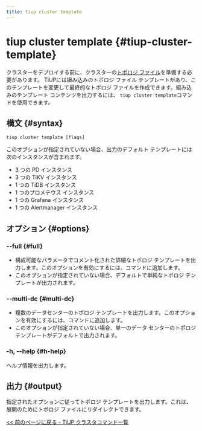 ```yaml
---
title: tiup cluster template
---
```


# tiup cluster template {#tiup-cluster-template}

クラスターをデプロイする前に、クラスターの[トポロジ ファイル](/tiup/tiup-cluster-topology-reference.md)を準備する必要があります。 TiUPには組み込みのトポロジ ファイル テンプレートがあり、このテンプレートを変更して最終的なトポロジ ファイルを作成できます。組み込みのテンプレート コンテンツを出力するには、 `tiup cluster template`コマンドを使用できます。

## 構文 {#syntax}

```shell
tiup cluster template [flags]
```

このオプションが指定されていない場合、出力のデフォルト テンプレートには次のインスタンスが含まれます。

-   3 つの PD インスタンス
-   3 つの TiKV インスタンス
-   1 つの TiDB インスタンス
-   1 つのプロメテウス インスタンス
-   1 つの Grafana インスタンス
-   1 つの Alertmanager インスタンス

## オプション {#options}

### &#x20;--full {#full}

-   構成可能なパラメータでコメント化された詳細なトポロジ テンプレートを出力します。このオプションを有効にするには、コマンドに追加します。
-   このオプションが指定されていない場合、デフォルトで単純なトポロジ テンプレートが出力されます。

### --multi-dc {#multi-dc}

-   複数のデータセンターのトポロジ テンプレートを出力します。このオプションを有効にするには、コマンドに追加します。
-   このオプションが指定されていない場合、単一のデータ センターのトポロジ テンプレートがデフォルトで出力されます。

### -h, --help {#h-help}

ヘルプ情報を出力します。

## 出力 {#output}

指定されたオプションに従ってトポロジ テンプレートを出力します。これは、展開のためにトポロジ ファイルにリダイレクトできます。

[&lt;&lt; 前のページに戻る - TiUP クラスタコマンド一覧](/tiup/tiup-component-cluster.md#command-list)
